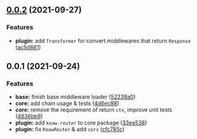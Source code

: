 ## [0.0.2](https://github.com/arctome/koaw/compare/v0.0.1...v0.0.2) (2021-09-27)

### Features

- **plugin:** add `Transformer` for convert middlewares that return `Response` ([ac5d881](https://github.com/arctome/koaw/commit/ac5d88136d44d01d798d946b9b4453ef425e3afc))

## 0.0.1 (2021-09-24)

### Features

- **base:** finish base middleware loader ([52239a0](https://github.com/arctome/koaw/commit/52239a0e9222b11a61472cc27f01bba6a30fcc12))
- **core:** add chain usage & tests ([4d6ec88](https://github.com/arctome/koaw/commit/4d6ec88ecdf859797bff9283c79c6822678617f7))
- **core:** remove the requirement of return `ctx`, improve unit tests ([4836bb9](https://github.com/arctome/koaw/commit/4836bb94230f9e6b1ad16461d56a047c0848cd04))
- **plugin:** add `koaw-router` to core package ([33ee538](https://github.com/arctome/koaw/commit/33ee538699ef6e96aff6fbe063df1906812316be))
- **plugin:** fix `KoawRouter` & add `cors` ([cfc785c](https://github.com/arctome/koaw/commit/cfc785c1bd3f46d2f066e556eedd061aa32eec46))
